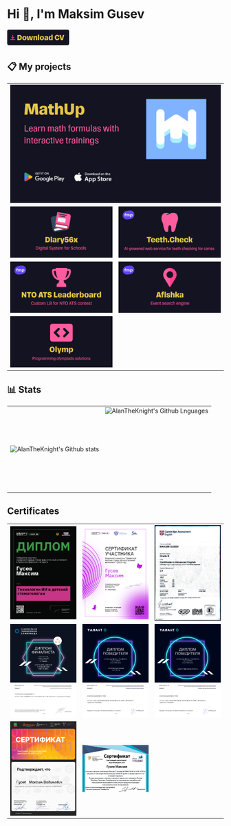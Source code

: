 # Hi :wave:, I'm Maksim Gusev

<a href="https://github.com/remgus/remgus/raw/master/CV.pdf"><img alt="Afiska" src="download-cv-btn.png" height="40"/></a>

## 📋 My projects

<table>
  <tr>
    <td colspan="2">
      <img src="mathup.png" alt=""/>
    </td>
  </tr>
  <tr>
    <td><a href="https://github.com/remgus/diary56x"><img alt="Diary56x" src="diary56x.png"/></a></td>
    <td><a href="https://github.com/fm-projects/teeth-check"><img alt="Teeth.Check" src="teeth-check.png"/></a></td>
  </tr>
  <tr>
    <td>
      <a href="https://github.com/fm-projects/nto-ats-leaderboard"><img alt="NTO ATS Leaderboard" src="nto-ats-lb.png"/></a>
    </td>
    <td>
      <a href="https://github.com/fm-projects/afishka"><img alt="Afiska" src="afishka.png"/></a>
    </td>
  </tr>
  <tr>
    <td>
      <a href="https://github.com/remgus/olymp"><img alt="Olymp" src="olymp.png"/></a>
    </td>
  </tr>
</table>

## 📊 Stats

<table>
  <tr>
    <td>
      <img align="left" src="https://github-readme-streak-stats.herokuapp.com/?user=AlanTheKnight&theme=radical&hide_border=true" alt="AlanTheKnight's Github stats"/>
    </td>
    <td>
      <img height="195px" align="right" alt="AlanTheKnight's Github Lnguages" src="https://github-readme-stats-eight-theta.vercel.app/api/top-langs/?username=AlanTheKnight&theme=radical&layout=compact&hide_border=true&exclude_repos=NTO,courses,hacks-ai-2023-spb&hide=jupyter%20notebook&langs_count=7&count_private=true" />
    </td>
  </tr>
</table>

## Certificates

<table>
  <tr>
    <td width="33.3%">
      <img width="100%" height="100%" src="certificates/certificate-digital-first.png" alt="Сертификат об участии в Альметьевском хакатоне"/>
    </td>
    <td width="33.3%">
      <img width="100%" height="100%" src="certificates/digital-breakthrough-2023.png" alt="Сертификат об участии в Альметьевском хакатоне"/>
    </td>
    <td width="33.3%">
      <img width="100%" height="100%" src="certificates/cae.png" title="CAE" alt="CAE">
    </td>
  </tr>
  <tr>
    <td width="33.3%">
     <img width="100%" height="100%" src="certificates/certificate-nto-finalist.png" alt="Сертификат об участии в Альметьевском хакатоне"/>
    </td>
    <td width="33.3%">
     <img width="100%" height="100%" src="certificates/certificate-nti-talant.png" alt="Талант НТО"/>
    </td>
    <td width="33.3%">
     <img width="100%" height="100%" src="certificates/certificate-nti-talant-ai.png" alt="Талант НТО"/>
    </td>
  </tr>
  <tr>
    <td width="33.3%">
      <img width="100%" height="100%"  src="certificates/almethack.png" alt="Альметьевский хакатон"/>
    </td>
    <td width="33.3%">
     <img width="100%" height="100%" src="certificates/school-it-solutions-1.jpg" title="Школа IT-решений" alt="Школа IT-решений">
    </td>
  </tr>
</table>
